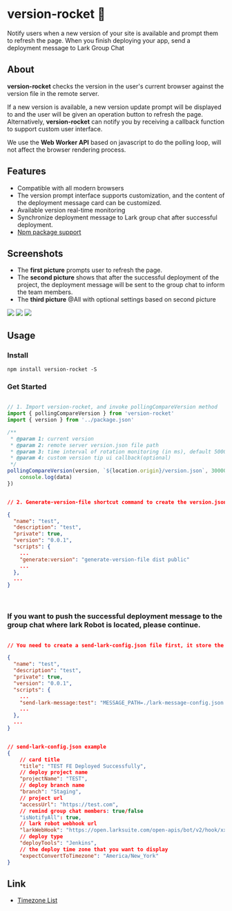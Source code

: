 # version-rocket  🔔

Notify users when a new version of your site is available and prompt them to refresh the page.
When you finish deploying your app, send a deployment message to Lark Group Chat

## About

**version-rocket** checks the version in the user's current browser against the version file in the remote server.

If a new version is available, a new version update prompt will be displayed to and the user will be given an operation button to refresh the page. Alternatively, **version-rocket** can notify you by receiving a callback function to support custom user interface.

We use the **Web Worker API** based on javascript to do the polling loop, will not affect the browser rendering process.

## Features

- Compatible with all modern browsers
- The version prompt interface supports customization, and the content of the deployment message card can be customized.
- Available version real-time monitoring
- Synchronize deployment message to Lark group chat after successful deployment.
- [Npm package support](https://www.npmjs.com/package/version-rocket)

## Screenshots

- The **first picture** prompts user to refresh the page.
- The **second picture** shows that after the successful deployment of the project, the deployment message will be sent to the group chat to inform the team members.
- The **third picture** @All with optional settings based on second picture

<img src="https://github.com/guMcrey/version-rocket/blob/main/assets/available-version-tips.gif?raw=true" />
<img src="https://github.com/guMcrey/version-rocket/blob/main/assets/deploy-success-message.jpg?raw=true" />
<img src="https://github.com/guMcrey/version-rocket/blob/main/assets/deploy-success-message-with-all.jpg?raw=true" />
<br/>

## Usage

### Install
```shell
npm install version-rocket -S
```

### Get Started

```javascript

// 1. Import version-rocket, and invoke pollingCompareVersion method
import { pollingCompareVersion } from 'version-rocket'
import { version } from '../package.json'

/**
 * @param 1: current version
 * @param 2: remote server version.json file path
 * @param 3: time interval of rotation monitoring (in ms), default 5000ms
 * @param 4: custom version tip ui callback(optional)
 */
pollingCompareVersion(version, `${location.origin}/version.json`, 30000, (data) => {
    console.log(data)
})

```

```json

// 2. Generate-version-file shortcut command to create the version.json file. The parameter is the directory where you want to create version.json. If you don't pass the parameter, it will be created in the dist directory by default.

{
  "name": "test",
  "description": "test",
  "private": true,
  "version": "0.0.1",
  "scripts": {
    ...
    "generate:version": "generate-version-file dist public"
    ...
  },
  ...
}

```
<br/>

### If you want to push the successful deployment message to the group chat where lark Robot is located, please continue.

```json 

// You need to create a send-lark-config.json file first, it store the field for setting the copy for the message card. Then, you can just execute the send-lark-message shortcut command. By default, the send-lark-config.json file in the current path is selected. If you want to customize the file path and file name, you can set the MESSAGE_PATH parameter to pass it in.

{
  "name": "test",
  "description": "test",
  "private": true,
  "version": "0.0.1",
  "scripts": {
    ...
    "send-lark-message:test": "MESSAGE_PATH=./lark-message-config.json send-lark-message"
    ...
  },
  ...
}


// send-lark-config.json example
{
    // card title
    "title": "TEST FE Deployed Successfully",
    // deploy project name
    "projectName": "TEST",
    // deploy branch name
    "branch": "Staging",
    // project url
    "accessUrl": "https://test.com",
    // remind group chat members: true/false
    "isNotifyAll": true,
    // lark robot webhook url
    "larkWebHook": "https://open.larksuite.com/open-apis/bot/v2/hook/xxxxxxxxxxxx",
    // deploy type
    "deployTools": "Jenkins",
    // the deploy time zone that you want to display
    "expectConvertToTimezone": "America/New_York"
}

```

## Link
- [Timezone List](https://jp.cybozu.help/general/zh/admin/list_systemadmin/list_localization/timezone.html)





